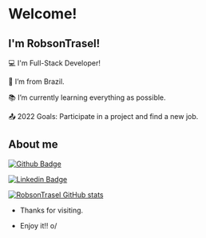 # Welcome!

 

## I'm RobsonTrasel!

 

:computer: I'm Full-Stack Developer!

:house_with_garden: I’m from Brazil.

:books: I’m currently learning everything as possible.

:outbox_tray: 2022 Goals: Participate in a project and find a new job.

 

## About me

[![Github Badge](https://img.shields.io/badge/-Github-000?style=flat-square&logo=Github&logoColor=white&link=https://github.com/RobsonTrasel)](https://github.com/RobsonTrasel)

[![Linkedin Badge](https://img.shields.io/badge/-LinkedIn-blue?style=flat-square&logo=Linkedin&logoColor=white&link=https://www.linkedin.com/in/uniarobson/)](https://www.linkedin.com/in/uniarobson/)

[![RobsonTrasel GitHub stats](https://github-readme-stats.vercel.app/api?username=RobsonTrasel)](https://github.com/RobsonTrasel/github-readme-stats)

- Thanks for visiting.

- Enjoy it!! o/
